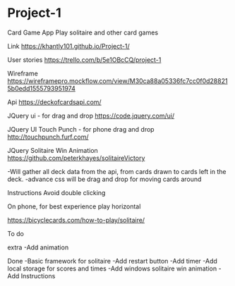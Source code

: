 # Project-1

Card Game App
Play solitaire and other card games

Link
https://khantly101.github.io/Project-1/

User stories
https://trello.com/b/5e1OBcCQ/project-1

Wireframe
https://wireframepro.mockflow.com/view/M30ca88a05336fc7cc0f0d288215b0edd1555793951974

Api 
https://deckofcardsapi.com/

JQuery ui - for drag and drop
https://code.jquery.com/ui/

JQuery UI Touch Punch - for phone drag and drop
http://touchpunch.furf.com/

JQuery Solitaire Win Animation 
https://github.com/peterkhayes/solitaireVictory

-Will gather all deck data from the api, from cards drawn to cards left in the deck.
-advance css will be drag and drop for moving cards around

Instructions
Avoid double clicking

On phone, for best experience play horizontal

https://bicyclecards.com/how-to-play/solitaire/


To do

extra
-Add animation

Done
-Basic framework for solitaire
-Add restart button
-Add timer
-Add local storage for scores and times
-Add windows solitaire win animation
-Add Instructions